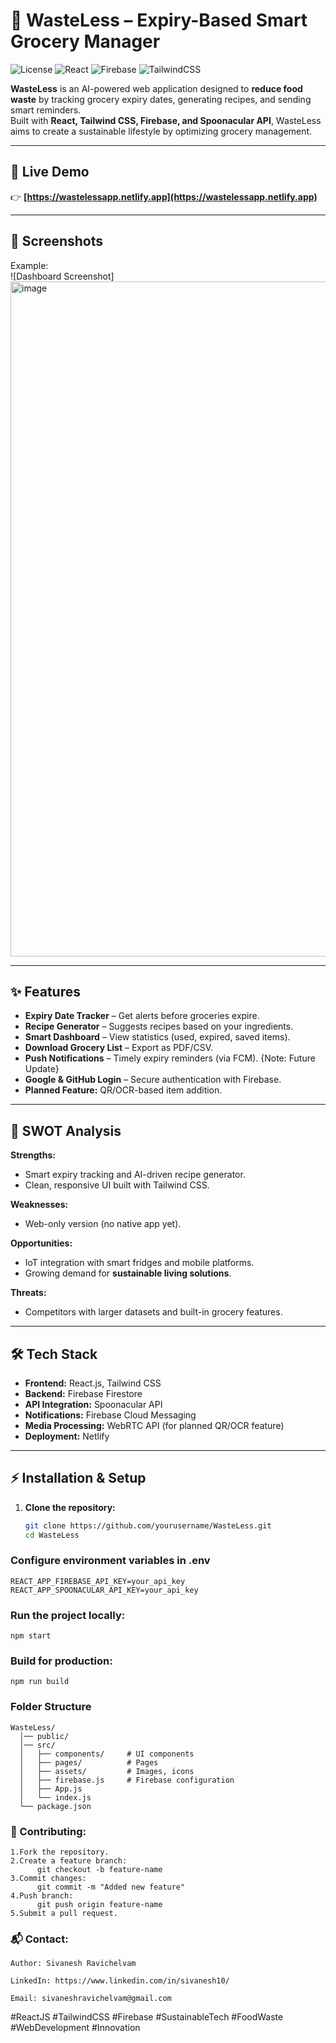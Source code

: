 # 🛒 WasteLess – Expiry-Based Smart Grocery Manager

![License](https://img.shields.io/badge/License-MIT-green)
![React](https://img.shields.io/badge/React-18-blue?logo=react)
![Firebase](https://img.shields.io/badge/Firebase-Backend-orange?logo=firebase)
![TailwindCSS](https://img.shields.io/badge/TailwindCSS-3-blue?logo=tailwindcss)

**WasteLess** is an AI-powered web application designed to **reduce food waste** by tracking grocery expiry dates, generating recipes, and sending smart reminders.  
Built with **React, Tailwind CSS, Firebase, and Spoonacular API**, WasteLess aims to create a sustainable lifestyle by optimizing grocery management.

---

## 🚀 Live Demo  
👉 **[https://wastelessapp.netlify.app](https://wastelessapp.netlify.app)**

---

## 📸 Screenshots  

Example:  
![Dashboard Screenshot]  <img width="1920" height="1080" alt="image" src="https://github.com/user-attachments/assets/9b35590b-65dd-440b-b654-38dbf6d709f5" />


---

## ✨ Features
- **Expiry Date Tracker** – Get alerts before groceries expire.  
- **Recipe Generator** – Suggests recipes based on your ingredients.  
- **Smart Dashboard** – View statistics (used, expired, saved items).  
- **Download Grocery List** – Export as PDF/CSV.  
- **Push Notifications** – Timely expiry reminders (via FCM). {Note: Future Update}  
- **Google & GitHub Login** – Secure authentication with Firebase.  
- **Planned Feature:** QR/OCR-based item addition.

---

## 🧠 SWOT Analysis
**Strengths:**  
- Smart expiry tracking and AI-driven recipe generator.  
- Clean, responsive UI built with Tailwind CSS.  

**Weaknesses:**  
- Web-only version (no native app yet).  

**Opportunities:**  
- IoT integration with smart fridges and mobile platforms.  
- Growing demand for **sustainable living solutions**.  

**Threats:**  
- Competitors with larger datasets and built-in grocery features.

---

## 🛠 Tech Stack
- **Frontend:** React.js, Tailwind CSS  
- **Backend:** Firebase Firestore  
- **API Integration:** Spoonacular API  
- **Notifications:** Firebase Cloud Messaging  
- **Media Processing:** WebRTC API (for planned QR/OCR feature)  
- **Deployment:** Netlify  

---

## ⚡ Installation & Setup
1. **Clone the repository:**
   ```bash
   git clone https://github.com/yourusername/WasteLess.git
   cd WasteLess
###  Configure environment variables in .env
    REACT_APP_FIREBASE_API_KEY=your_api_key
    REACT_APP_SPOONACULAR_API_KEY=your_api_key

### Run the project locally:
    npm start

### Build for production:
    npm run build
### Folder Structure
    WasteLess/
      │── public/
      │── src/
      │   ├── components/     # UI components
      │   ├── pages/          # Pages
      │   ├── assets/         # Images, icons
      │   ├── firebase.js     # Firebase configuration
      │   ├── App.js
      │   └── index.js
      └── package.json

### 🙌 Contributing: 
    1.Fork the repository.
    2.Create a feature branch:
          git checkout -b feature-name
    3.Commit changes:
          git commit -m "Added new feature"
    4.Push branch:
          git push origin feature-name
    5.Submit a pull request.

### 📬 Contact:

    Author: Sivanesh Ravichelvam

    LinkedIn: https://www.linkedin.com/in/sivanesh10/

    Email: sivaneshravichelvam@gmail.com


#ReactJS #TailwindCSS #Firebase #SustainableTech #FoodWaste #WebDevelopment #Innovation
